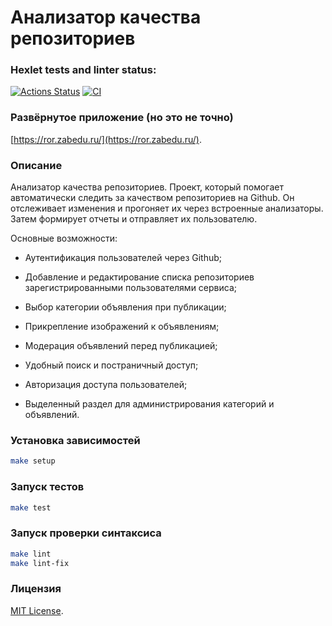 # Анализатор качества репозиториев

### Hexlet tests and linter status:
[![Actions Status](https://github.com/isas2/rails-project-66/actions/workflows/hexlet-check.yml/badge.svg)](https://github.com/isas2/rails-project-66/actions)
[![CI](https://github.com/isas2/rails-project-66/actions/workflows/lint-test.yml/badge.svg)](https://github.com/isas2/rails-project-66/actions)

### Развёрнутое приложение (но это не точно)
[https://ror.zabedu.ru/](https://ror.zabedu.ru/).

### Описание

Анализатор качества репозиториев. Проект, который помогает автоматически следить за качеством репозиториев на Github. Он отслеживает изменения и прогоняет их через встроенные анализаторы. Затем формирует отчеты и отправляет их пользователю.

Основные возможности:

* Аутентификация пользователей через Github;
* Добавление и редактирование списка репозиториев зарегистрированными пользователями сервиса;

* Выбор категории объявления при публикации;
* Прикрепление изображений к объявлениям;
* Модерация объявлений перед публикацией;
* Удобный поиск и постраничный доступ;
* Авторизация доступа пользователей;
* Выделенный раздел для администрирования категорий и объявлений.

### Установка зависимостей

```sh
make setup
```

### Запуск тестов

```sh
make test
```

### Запуск проверки синтаксиса

```sh
make lint
make lint-fix
```

### Лицензия

[MIT License](https://opensource.org/licenses/MIT).
